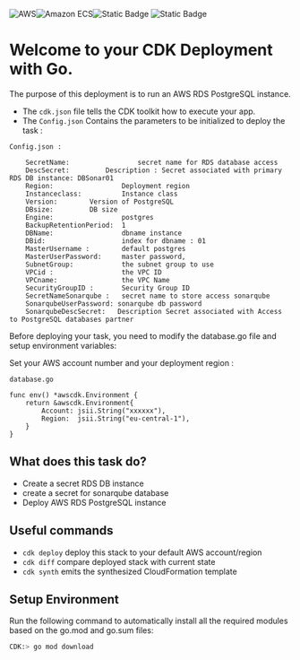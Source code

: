 ![AWS](https://img.shields.io/badge/AWS-%23FF9900.svg?style=for-the-badge&logo=amazon-aws&logoColor=white)![Amazon ECS](https://img.shields.io/static/v1?style=for-the-badge&message=Amazon+ECS&color=222222&logo=Amazon+ECS&logoColor=FF9900&label=)![Static Badge](https://img.shields.io/badge/Go-v1.21-blue:) ![Static Badge](https://img.shields.io/badge/AWS_CDK-v2.96.2-blue:)


# Welcome to your CDK Deployment with Go.

The purpose of this deployment is to run an AWS RDS PostgreSQL instance.


* The `cdk.json` file tells the CDK toolkit how to execute your app.
* The `Config.json` Contains the parameters to be initialized to deploy the task :
```
Config.json :

    SecretName:                 secret name for RDS database access
	DescSecret:	        Description : Secret associated with primary RDS DB instance: DBSonar01
	Region:                 Deployment region
	Instanceclass:          Instance class
	Version:		Version of PostgreSQL
	DBsize:			DB size
	Engine:                 postgres
	BackupRetentionPeriod:  1
	DBName:                 dbname instance
	DBid:                   index for dbname : 01
	MasterUsername :        default postgres
	MasterUserPassword:     master password,
	SubnetGroup:            the subnet group to use
	VPCid :                 the VPC ID
	VPCname:                the VPC Name
	SecurityGroupID :       Security Group ID
	SecretNameSonarqube :   secret name to store access sonarqube
	SonarqubeUserPassword: sonarqube db password
	SonarqubeDescSecret:   Description Secret associated with Access to PostgreSQL databases partner
```    

Before deploying your task, you need to modify the database.go file and setup environment variables: 

Set your AWS account number and your deployment region :

```
database.go

func env() *awscdk.Environment {
	return &awscdk.Environment{
		Account: jsii.String("xxxxxx"),
		Region:  jsii.String("eu-central-1"),
	}
}
``` 

## What does this task do?

- Create a secret RDS DB instance
- create a secret for sonarqube database
- Deploy AWS RDS PostgreSQL instance

## Useful commands

 * `cdk deploy`      deploy this stack to your default AWS account/region
 * `cdk diff`        compare deployed stack with current state
 * `cdk synth`       emits the synthesized CloudFormation template

## Setup Environment

Run the following command to automatically install all the required modules based on the go.mod and go.sum files:

```bash
CDK:> go mod download

```
